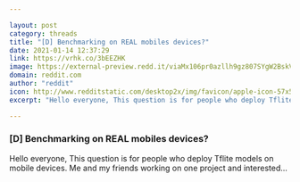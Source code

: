 ```yaml
---

layout: post
category: threads
title: "[D] Benchmarking on REAL mobiles devices?"
date: 2021-01-14 12:37:29
link: https://vrhk.co/3bEEZHK
image: https://external-preview.redd.it/viaMx106pr0azllh9gz807SYgW2BskV_LWAk2xJYljk.jpg?width=1160&height=607.329842932&auto=webp&crop=1160:607.329842932,smart&s=3727eb25d364465bdd243087004d93191176f631
domain: reddit.com
author: "reddit"
icon: http://www.redditstatic.com/desktop2x/img/favicon/apple-icon-57x57.png
excerpt: "Hello everyone, This question is for people who deploy Tflite models on mobile devices. Me and my friends working on one project and interested..."

---
```


### [D] Benchmarking on REAL mobiles devices?

Hello everyone, This question is for people who deploy Tflite models on mobile devices. Me and my friends working on one project and interested...